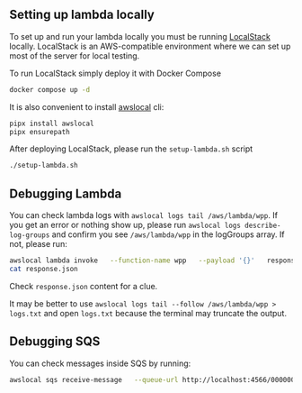 ## Setting up lambda locally

To set up and run your lambda locally you must be running [LocalStack](https://docs.localstack.cloud/overview/) locally.
LocalStack is an AWS-compatible environment where we can set up most of the server for local testing.

To run LocalStack simply deploy it with Docker Compose

```bash
docker compose up -d
```

It is also convenient to install [awslocal](https://github.com/localstack/awscli-local) cli:

```bash
pipx install awslocal
pipx ensurepath
```

After deploying LocalStack, please run the `setup-lambda.sh` script

```bash
./setup-lambda.sh
```

## Debugging Lambda

You can check lambda logs with `awslocal logs tail /aws/lambda/wpp`. If you get an error or nothing show up, please run `awslocal logs describe-log-groups` and confirm you see `/aws/lambda/wpp` in the logGroups array. If not, please run:

```bash
awslocal lambda invoke   --function-name wpp   --payload '{}'   response.json
cat response.json
```

Check `response.json` content for a clue.

It may be better to use `awslocal logs tail --follow /aws/lambda/wpp > logs.txt` and open `logs.txt` because the terminal may truncate the output.

## Debugging SQS

You can check messages inside SQS by running:

```bash
awslocal sqs receive-message   --queue-url http://localhost:4566/000000000000/wpp.fifo   --max-number-of-messages 10   --visibility-timeout 0   --wait-time-seconds 0
```